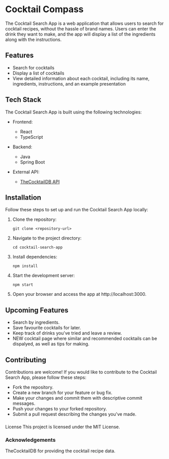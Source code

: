 # Cocktail Compass

The Cocktail Search App is a web application that allows users to search for cocktail recipes, without the hassle of brand names. Users can enter the drink they want to make, and the app will display a list of the ingredients along with the instructions.

## Features

- Search for cocktails
- Display a list of cocktails
- View detailed information about each cocktail, including its name, ingredients, instructions, and an example presentation

## Tech Stack

The Cocktail Search App is built using the following technologies:

- Frontend:
  - React
  - TypeScript

- Backend:
  - Java
  - Spring Boot

- External API:
  - [TheCocktailDB API](https://www.thecocktaildb.com)

## Installation

Follow these steps to set up and run the Cocktail Search App locally:

1. Clone the repository:

   ```shell
   git clone <repository-url>

2. Navigate to the project directory:

   ```shell
   cd cocktail-search-app

3. Install dependencies:

   ```shell
   npm install

4. Start the development server:

   ```shell
   npm start

5. Open your browser and access the app at http://localhost:3000.



##  Upcoming Features
- Search by ingredients.
- Save favourite cocktails for later.
- Keep track of drinks you've tried and leave a review.
- NEW cocktail page where similar and recommended cocktails can be dispalyed, as well as tips for making.

## Contributing
Contributions are welcome! If you would like to contribute to the Cocktail Search App, please follow these steps:

- Fork the repository.
- Create a new branch for your feature or bug fix.
- Make your changes and commit them with descriptive commit messages.
- Push your changes to your forked repository.
- Submit a pull request describing the changes you've made.

###
License
This project is licensed under the MIT License.

### Acknowledgements
TheCocktailDB for providing the cocktail recipe data.